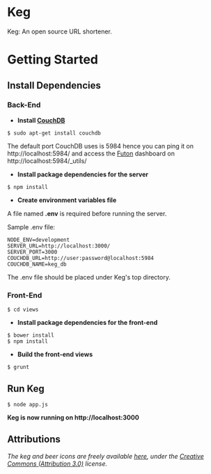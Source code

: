 # Keg
Keg: An open source URL shortener.

# Getting Started

## Install Dependencies

### Back-End

* **Install [CouchDB](http://couchdb.apache.org/)**

```
$ sudo apt-get install couchdb
``` 

The default port CouchDB uses is 5984 hence you can ping it on http://localhost:5984/ and access the [Futon](http://docs.couchdb.org/en/1.6.1/intro/futon.html) dashboard on http://localhost:5984/_utils/

* **Install package dependencies for the server**

```
$ npm install
``` 

* **Create environment variables file**

A file named **.env** is required before running the server.

Sample .env file:

```
NODE_ENV=development
SERVER_URL=http://localhost:3000/
SERVER_PORT=3000
COUCHDB_URL=http://user:password@localhost:5984
COUCHDB_NAME=keg_db
```

The .env file should be placed under Keg's top directory.

### Front-End

```
$ cd views
``` 

* **Install package dependencies for the front-end**

```
$ bower install
$ npm install
```

* **Build the front-end views**

``` 
$ grunt
``` 

## **Run Keg**

```
$ node app.js
``` 

**Keg is now running on http://localhost:3000**


## Attributions

*The keg and beer icons are freely available [here](http://freedesignfile.com/156946-flat-style-beer-icons-with-ribbon-vector/), under the [Creative Commons (Attribution 3.0)](https://creativecommons.org/licenses/by/3.0/) license.*
